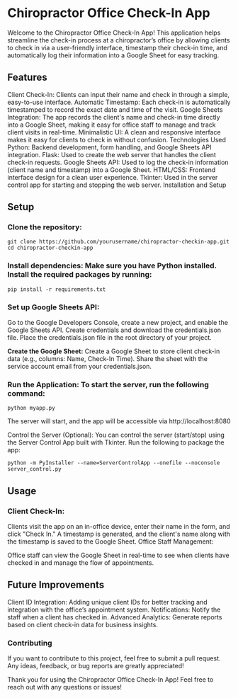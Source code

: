 # Chiropractor Office Check-In App
Welcome to the Chiropractor Office Check-In App! This application helps streamline the check-in process at a chiropractor’s office by allowing clients to check in via a user-friendly interface, timestamp their check-in time, and automatically log their information into a Google Sheet for easy tracking.

## Features
Client Check-In: Clients can input their name and check in through a simple, easy-to-use interface.
Automatic Timestamp: Each check-in is automatically timestamped to record the exact date and time of the visit.
Google Sheets Integration: The app records the client's name and check-in time directly into a Google Sheet, making it easy for office staff to manage and track client visits in real-time.
Minimalistic UI: A clean and responsive interface makes it easy for clients to check in without confusion.
Technologies Used
Python: Backend development, form handling, and Google Sheets API integration.
Flask: Used to create the web server that handles the client check-in requests.
Google Sheets API: Used to log the check-in information (client name and timestamp) into a Google Sheet.
HTML/CSS: Frontend interface design for a clean user experience.
Tkinter: Used in the server control app for starting and stopping the web server.
Installation and Setup

## Setup
### Clone the repository:

`git clone https://github.com/yourusername/chiropractor-checkin-app.git
cd chiropractor-checkin-app`


### Install dependencies: Make sure you have Python installed. Install the required packages by running:

`pip install -r requirements.txt`

### Set up Google Sheets API:

Go to the Google Developers Console, create a new project, and enable the Google Sheets API.
Create credentials and download the credentials.json file.
Place the credentials.json file in the root directory of your project.

**Create the Google Sheet:**
Create a Google Sheet to store client check-in data (e.g., columns: Name, Check-In Time).
Share the sheet with the service account email from your credentials.json.

### Run the Application: To start the server, run the following command:

`python myapp.py`

The server will start, and the app will be accessible via http://localhost:8080

Control the Server (Optional): You can control the server (start/stop) using the Server Control App built with Tkinter. Run the following to package the app:

`python -m PyInstaller --name=ServerControlApp --onefile --noconsole server_control.py`

## Usage

### Client Check-In:

Clients visit the app on an in-office device, enter their name in the form, and click "Check In."
A timestamp is generated, and the client's name along with the timestamp is saved to the Google Sheet.
Office Staff Management:

Office staff can view the Google Sheet in real-time to see when clients have checked in and manage the flow of appointments.

## Future Improvements
Client ID Integration: Adding unique client IDs for better tracking and integration with the office’s appointment system.
Notifications: Notify the staff when a client has checked in.
Advanced Analytics: Generate reports based on client check-in data for business insights.


### Contributing
If you want to contribute to this project, feel free to submit a pull request. Any ideas, feedback, or bug reports are greatly appreciated!

Thank you for using the Chiropractor Office Check-In App!
Feel free to reach out with any questions or issues!







